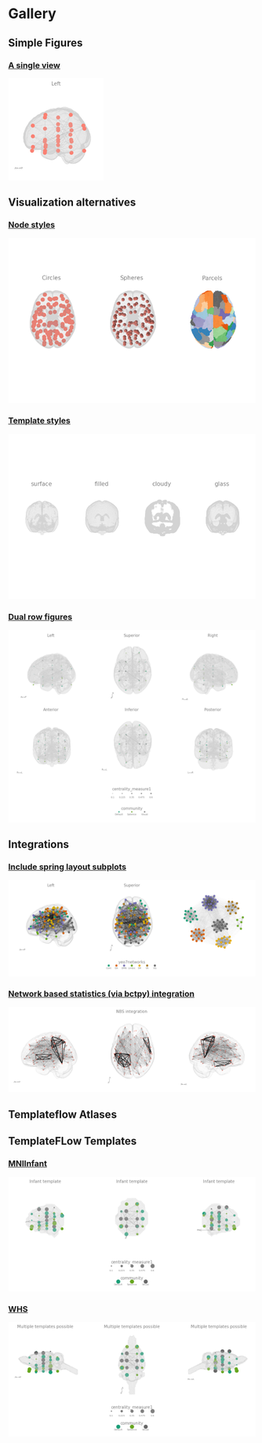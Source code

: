# Gallery

## Simple Figures

### [A single view]((./gallery/highlevel_size/))

[![](./gallery/figures/singleview.png)](./simple/)

## Visualization alternatives

### [Node styles](./node_styles/)

[![](./gallery/figures/nodestyles.png)](./node_styles/)

### [Template styles](./node_styles/)

[![](./gallery/figures/templatestyles.png)](./template_styles/)

### [Dual row figures](.//two_rows/)

[![](./gallery/figures/rows1.png)](./two_rows/)


## Integrations

### [Include spring layout subplots](./spring_layout/)

[![](./gallery/figures/springlayout.png)](./spring_layout/)

### [Network based statistics (via bctpy) integration](./nbs/)

[![](./gallery/figures/nbs.png)](./nbs/)

## Templateflow Atlases



## TemplateFLow Templates

### [MNIInfant](./infant) 

[![](./gallery/figures/template_inf.png)](./infant/)

### [WHS](./infant) 

[![](./gallery/figures/template_whs.png)](./whs/)


